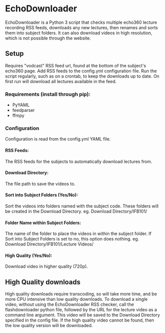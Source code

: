 # EchoDownloader
EchoDownloader is a Python 3 script that checks multiple echo360 lecture recording RSS feeds, downloads any new lectures, then renames and sorts them into subject folders. It can also download videos in high resolution, which is not possible through the website.

## Setup
Requires "vodcast" RSS feed url, found at the bottom of the subject's echo360 page. Add RSS feeds to the config.yml configuration file. Run the script regularly, such as on a crontab, to keep the downloads up to date. On first run will download all lectures available in the feed.

### Requirements (install through pip):
- PyYAML
- feedparser
- ffmpy

### Configuration
Configuration is read from the config.yml YAML file.
#### RSS Feeds:
The RSS feeds for the subjects to automatically download lectures from.

#### Download Directory:
The file path to save the videos to.

#### Sort into Subject Folders (Yes/No):
Sort the videos into folders named with the subject code. These folders will be created in the Download Directory.
eg. Download Directory/IFB101/

#### Folder Name within Subject Folders:
The name of the folder to place the videos in within the subject folder. If Sort into Subject Folders is set to no, this option does nothing.
eg. Download Directory/IFB101/Lecture Videos/

#### High Quality (Yes/No):
Download video in higher quality (720p).

## High Quality downloads
High quality downloads require transcoding, so will take more time, and be more CPU intensive than low quality downloads. To download a single video, without using the EchoDownloader RSS checker, call the flashdownloader python file, followed by the URL for the lecture video as a command line argument. This video will be saved to the Download Directory specified in the config file. If the high quality video cannot be found, then the low quality version will be downloaded.
